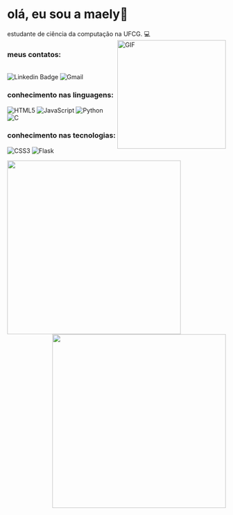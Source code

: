 # olá, eu sou a maely:frog:

estudante de ciência da computação na UFCG. :computer:
<img align="right" alt="GIF" src="https://i.imgur.com/SoDSkMI.gif" width="250" >
### meus contatos:
&nbsp;
<br>
![Linkedin Badge](https://img.shields.io/badge/-LinkedIn-blue?style=flat-square&logo=Linkedin&logoColor=white&link=https:https://www.linkedin.com/in/maely-brandão)
![Gmail](https://img.shields.io/badge/-Gmail-red?style=flat-square&&logo=Gmail&logoColor=white&link=mailto:maely.brandao@ccc.ufcg.edu.br)
<br>

### conhecimento nas linguagens:
![HTML5](https://img.shields.io/badge/-HTML5-000000?style=flat&logo=html5)
![JavaScript](https://img.shields.io/badge/-JavaScript-000000?style=flat&logo=javascript)
![Python](https://img.shields.io/badge/-Python-000000?style=flat&logo=python)
![C](https://img.shields.io/badge/-C-000000?style=flat&logo=c)

### conhecimento nas tecnologias:
![CSS3](https://img.shields.io/badge/-CSS3-000000?style=flat&logo=css3)
![Flask](https://img.shields.io/badge/-Flask-000000?style=flat&logo=flask)

<img align="left"  width="400px" src="https://github-readme-stats.vercel.app/api/top-langs/?username=mxlysb&layout=compact&theme=vision-friendly-dark" />
<img align="right" width="400px" src="https://github-readme-stats.vercel.app/api?username=mxlysb&show_icons=true,css&layout=compact&theme=vision-friendly-dark" />
